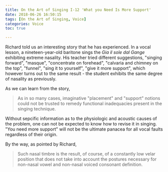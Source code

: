 ```yaml
---
title: On the Art of Singing I-12 'What you Need Is More Support'
date: 2018-06-26 16:50:15
tags: [On the Art of Singing, Voice]
categories: Voice
toc: true

---
```


Richard told us an interesting story that he has experienced. In a vocal lesson, a nineteen-year-old baritone sings the *Gia il sole dal Gange* exhibiting extreme nasality. His teacher tried different suggestions, "singing forward", "masque", "concentrate on forehead", "calvaria and chimney on the top", "funnel", "sing it to yourself", "give it more support", which however turns out to the same result - the student exhibits the same degree of nasality as previously.

As we can learn from the story, 
> As in so many cases, imaginative "placement" and "support" notions could not be trusted to remedy functional inadequacies present in the singing technique. 

Without sepcific information as to the physiologic and acoustic causes of the problem, one can not be expected to know how to revise it in singing. "You need more support" will not be the ultimate panacea for all vocal faults regardless of their origin.

By the way, as pointed by Richard, 
> Such nasal timbre is the result, of course, of a constantly low velar position that does not take into account the postures necessary for non-nasal vowel and non-nasal voiced consonant definition.
